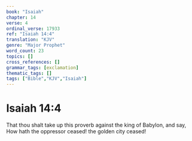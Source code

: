 ```yaml
---
book: "Isaiah"
chapter: 14
verse: 4
ordinal_verse: 17933
ref: "Isaiah 14:4"
translation: "KJV"
genre: "Major Prophet"
word_count: 23
topics: []
cross_references: []
grammar_tags: [exclamation]
thematic_tags: []
tags: ["Bible","KJV","Isaiah"]
---
```


# Isaiah 14:4

That thou shalt take up this proverb against the king of Babylon, and say, How hath the oppressor ceased! the golden city ceased!
